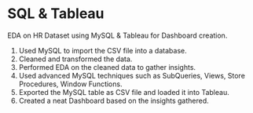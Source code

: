 # SQL & Tableau
EDA on HR Dataset using MySQL & Tableau for Dashboard creation.
1. Used MySQL to import the CSV file into a database.
2. Cleaned and transformed the data.
3. Performed EDA on the cleaned data to gather insights.
4. Used advanced MySQL techniques such as SubQueries, Views, Store Procedures, Window Functions.
5. Exported the MySQL table as CSV file and loaded it into Tableau.
6. Created a neat Dashboard based on the insights gathered.
